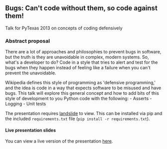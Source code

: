 ## Bugs: Can't code without them, so code against them!

Talk for PyTexas 2013 on concepts of coding defensively

### Abstract proposal

There are a lot of approaches and philosophies to prevent bugs in software, but
the truth is they are unavoidable in complex, modern systems.  So, what's a
developer to do?  Code in a style that tries to alert and test for the bugs
when they happen instead of feeling like a failure when you can't prevent the
unavoidable.

Wikipedia defines this style of programming as 'defensive programming,' and the
idea is code in a way that expects software to be misused and have bugs.  This
talk will explore this general concept and how to add bits of this style of
development to you Python code with the following:
    - Asserts
    - Logging
    - Unit tests

The presentation requires [landslide](https://github.com/adamzap/landslide)
to view.  This can be installed via pip and the included `requirements.txt`
file (`pip install -r requirements.txt`).

#### Live presentation slides

You can view a live version of the presentation
[here](http://durden.github.com/defensive_coding).
